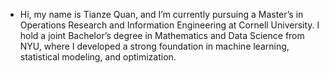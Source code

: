 - Hi, my name is Tianze Quan, and I’m currently pursuing a Master’s in Operations Research and Information Engineering at Cornell University. I hold a joint Bachelor’s degree in Mathematics and Data Science from NYU, where I developed a strong foundation in machine learning, statistical modeling, and optimization.